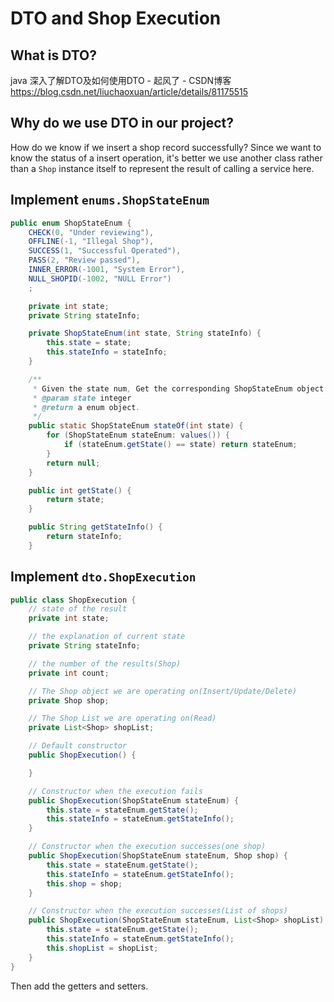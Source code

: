 # DTO and Shop Execution

## What is DTO?
java 深入了解DTO及如何使用DTO - 起风了 - CSDN博客
https://blog.csdn.net/liuchaoxuan/article/details/81175515

## Why do we use DTO in our project?
How do we know if we insert a shop record successfully?
Since we want to know the status of a insert operation, it's better we use another class rather than a `Shop` instance itself to represent the result of calling a service here.

## Implement `enums.ShopStateEnum`

```java
public enum ShopStateEnum {
    CHECK(0, "Under reviewing"),
    OFFLINE(-1, "Illegal Shop"),
    SUCCESS(1, "Successful Operated"),
    PASS(2, "Review passed"),
    INNER_ERROR(-1001, "System Error"),
    NULL_SHOPID(-1002, "NULL Error")
    ;

    private int state;
    private String stateInfo;

    private ShopStateEnum(int state, String stateInfo) {
        this.state = state;
        this.stateInfo = stateInfo;
    }

    /**
     * Given the state num, Get the corresponding ShopStateEnum object
     * @param state integer
     * @return a enum object.
     */
    public static ShopStateEnum stateOf(int state) {
        for (ShopStateEnum stateEnum: values()) {
            if (stateEnum.getState() == state) return stateEnum;
        }
        return null;
    }

    public int getState() {
        return state;
    }

    public String getStateInfo() {
        return stateInfo;
    }
```


## Implement `dto.ShopExecution`

```java
public class ShopExecution {
    // state of the result
    private int state;

    // the explanation of current state
    private String stateInfo;

    // the number of the results(Shop)
    private int count;

    // The Shop object we are operating on(Insert/Update/Delete)
    private Shop shop;

    // The Shop List we are operating on(Read)
    private List<Shop> shopList;

    // Default constructor
    public ShopExecution() {

    }

    // Constructor when the execution fails
    public ShopExecution(ShopStateEnum stateEnum) {
        this.state = stateEnum.getState();
        this.stateInfo = stateEnum.getStateInfo();
    }

    // Constructor when the execution successes(one shop)
    public ShopExecution(ShopStateEnum stateEnum, Shop shop) {
        this.state = stateEnum.getState();
        this.stateInfo = stateEnum.getStateInfo();
        this.shop = shop;
    }

    // Constructor when the execution successes(List of shops)
    public ShopExecution(ShopStateEnum stateEnum, List<Shop> shopList) {
        this.state = stateEnum.getState();
        this.stateInfo = stateEnum.getStateInfo();
        this.shopList = shopList;
    }
}
```
Then add the getters and setters.